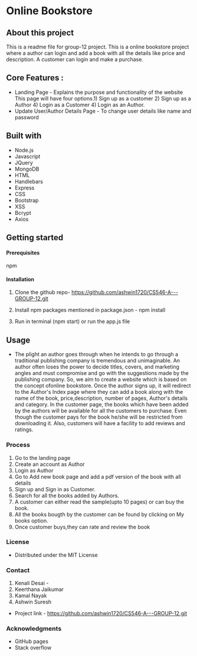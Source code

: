 # Online Bookstore


## About this project
This is a readme file for group-12 project.
This  is a online bookstore project where a author can login and add a book with all the details like price and description. A customer can login and make a purchase. 

## Core Features :
-  Landing Page   - Explains the purpose and functionality of the
website This page will have four options.1) Sign up as a
customer 2) Sign up as a Author 4) Login as a Customer 4) Login as an Author.
- Update User/Author Details Page - To change user details like name and password


## Built with 
- Node.js
- Javascript
- JQuery
- MongoDB
- HTML
- Handlebars
- Express
- CSS
- Bootstrap
- XSS 
- Bcrypt
- Axios


## Getting started 

#### Prerequisites 
npm 

#### Installation

1. Clone the github repo-  https://github.com/ashwin1720/CS546-A---GROUP-12.git

2. Install npm packages mentioned in package.json - npm install

3. Run in terminal (npm start) or run the app.js file

## Usage 

- The plight an author goes through when he intends to go through a traditional publishing company is tremendous and unimaginable. An author often loses the power to decide titles, covers, and marketing angles and must compromise and go with the suggestions made by the publishing company. So, we aim to create a website which is based on the concept ofonline bookstore. Once the author signs up, it will redirect to the Author's Index page where they can add a book along with the name of the book, price,description, number of pages, Author's details and category. In the customer page, the books which have been added by the authors will be available for all the customers to purchase. Even though the customer pays for the book he/she will be restricted from downloading it. Also, customers will have a facility to add reviews and ratings.

### Process
1. Go to the landing page
2. Create an account as Author
3. Login as Author 
4. Go to Add new book page and add a pdf version of the book with all details
5. Sign up and Sign in as Customer.
6. Search for all the books added by Authors.
7. A customer can either read the sample(upto 10 pages) or can buy the book.
8. All the books bougth by the customer can be found by clicking on My books option.
9. Once customer buys,they can rate and review the book


### License
- Distributed under the MIT License

### Contact

1. Kenali Desai - 
2. Keerthana Jaikumar
3. Kamal Nayak
4. Ashwin Suresh

- Project link - https://github.com/ashwin1720/CS546-A---GROUP-12.git

### Acknowledgments

- GitHub pages
- Stack overflow



